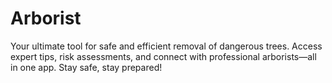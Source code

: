 # Arborist
Your ultimate tool for safe and efficient removal of dangerous trees. Access expert tips, risk assessments, and connect with professional arborists—all in one app. Stay safe, stay prepared!
